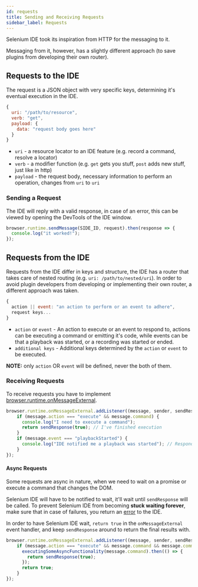 ```yaml
---
id: requests
title: Sending and Receiving Requests
sidebar_label: Requests
---
```


Selenium IDE took its inspiration from HTTP for the messaging to it.  

Messaging from it, however, has a slightly different approach (to save plugins from developing their own router).  

## Requests to the IDE

The request is a JSON object with very specific keys, determining it's eventual execution in the IDE.  

```js
{
  uri: "/path/to/resource",
  verb: "get",
  payload: {
    data: "request body goes here"
  }
}
```

- `uri` - a resource locator to an IDE feature (e.g. record a command, resolve a locator)
- `verb` - a modifier function (e.g. `get` gets you stuff, `post` adds new stuff, just like in http)
- `payload` - the request body, necessary information to perform an operation, changes from `uri` to `uri`

### Sending a Request

The IDE will reply with a valid response, in case of an error, this can be viewed by opening the DevTools of the IDE window.

```js
browser.runtime.sendMessage(SIDE_ID, request).then(response => {
  console.log("it worked!");
});
```

## Requests from the IDE

Requests from the IDE differ in keys and structure, the IDE has a router that takes care of nested routing (e.g. `uri: /path/to/nested/uri`). In order to avoid plugin developers from developing or implementing their own router, a different approach was taken.  

```js
{
  action || event: "an action to perform or an event to adhere",
  request keys...
}
```

- `action` or `event` - An action to execute or an event to respond to, actions can be executing a command or emitting it's code, while events can be that a playback was started, or a recording was started or ended.  
- `additional keys` - Additional keys determined by the `action` or `event` to be executed.

**NOTE:** only `action` OR `event` will be defined, never the both of them.

### Receiving Requests

To receive requests you have to implement [browser.runtime.onMessageExternal](https://developer.mozilla.org/en-US/Add-ons/WebExtensions/API/runtime/onMessageExternal).  

```js
browser.runtime.onMessageExternal.addListener((message, sender, sendResponse) => {
    if (message.action === "execute" && message.command) {
      console.log("I need to execute a command");
      return sendResponse(true); // I've finished execution
    }
    if (message.event === "playbackStarted") {
      console.log("IDE notified me a playback was started"); // Responding to events is optional
    }
});
```

#### Async Requests

Some requests are async in nature, when we need to wait on a promise or execute a command that changes the DOM.  

Selenium IDE will have to be notified to wait, it'll wait until `sendResponse` will be called. To prevent Selenium IDE from becoming **stuck waiting forever**, make sure that in case of failures, you return an [error](error-handling.md) to the IDE.  

In order to have Selenium IDE wait, `return true` in the `onMessageExternal` event handler, and keep `sendResponse` around to return the final results with.

```js
browser.runtime.onMessageExternal.addListener((message, sender, sendResponse) => {
    if (message.action === "execute" && message.command && message.command.command === "myAsyncCommand") {
      executingSomeAsyncFunctionality(message.command).then(() => {
        return sendResponse(true);
      });
      return true;
    }
});
```
